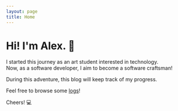 ```yaml
---
layout: page
title: Home
---
```


# Hi! I'm Alex. :wave:

I started this journey as an art student interested in technology.<br/>
Now, as a software developer, I aim to become a software craftsman!

During this adventure, this blog will keep track of my progress.

Feel free to browse some [logs](/logs)!

Cheers! :computer:


